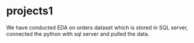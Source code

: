 # projects1

We have conducted EDA on orders dataset which is stored in SQL server, connected the python with sql server and pulled the data.

